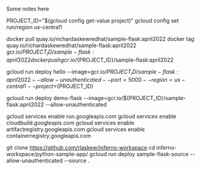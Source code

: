 Some notes here


PROJECT_ID="$(gcloud config get-value project)"
gcloud config set run/region us-central1

docker pull quay.io/richardaskewredhat/sample-flask:april2022
docker tag quay.io/richardaskewredhat/sample-flask:april2022 gcr.io/${PROJECT_ID}/sample-flask:april2022
docker push gcr.io/${PROJECT_ID}/sample-flask:april2022

gcloud run deploy hello --image=gcr.io/${PROJECT_ID}/sample-flask:april2022 --allow-unauthenticated --port=5000 --region=us-central1 --project=${PROJECT_ID}

gcloud run deploy demo-flask --image=gcr.io/${PROJECT_ID}/sample-flask:april2022 --allow-unauthenticated

gcloud services enable run.googleapis.com
gcloud services enable cloudbuild.googleapis.com
gcloud services enable artifactregistry.googleapis.com
gcloud services enable containerregistry.googleapis.com

git clone https://github.com/rlaskew/inferno-workspace
cd inferno-workspace/python-sample-app/
gcloud run deploy sample-flask-source --allow-unauthenticated --source .
